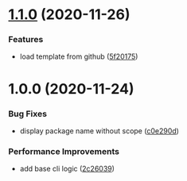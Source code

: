 # [1.1.0](https://github.com/NimbleWing/node-module-generator/compare/v1.0.0...v1.1.0) (2020-11-26)


### Features

* load template from github ([5f20175](https://github.com/NimbleWing/node-module-generator/commit/5f2017520179d93012729256a158756212c4fea0))

# 1.0.0 (2020-11-24)


### Bug Fixes

* display package name without scope ([c0e290d](https://github.com/NimbleWing/node-module-generator/commit/c0e290da7034a1ff36136863cebae04658ce7039))


### Performance Improvements

* add base cli logic ([2c26039](https://github.com/NimbleWing/node-module-generator/commit/2c26039bff840ecba691fb7d560b7bec6efff35c))

